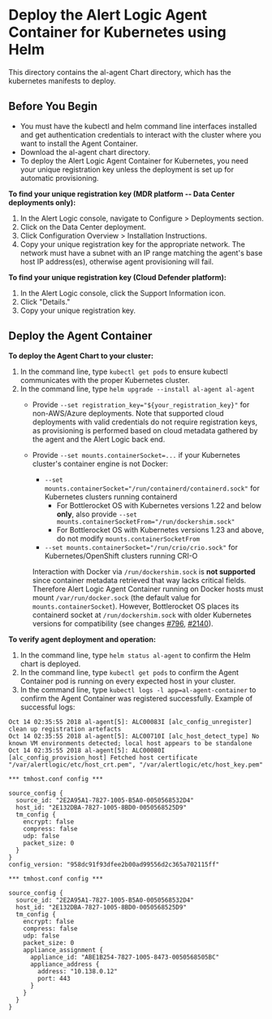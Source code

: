 # Deploy the Alert Logic Agent Container for Kubernetes using Helm

This directory contains the al-agent Chart directory, which has the kubernetes manifests to deploy.

## Before You Begin
- You must have the kubectl and helm command line interfaces installed and get authentication credentials to interact with the cluster where you want to install the Agent Container.
- Download the al-agent chart directory.
- To deploy the Alert Logic Agent Container for Kubernetes, you need your unique registration key unless the deployment is set up for automatic provisioning.

**To find your unique registration key (MDR platform -- Data Center deployments only):**
1. In the Alert Logic console, navigate to Configure > Deployments section.
2. Click on the Data Center deployment.
3. Click Configuration Overview > Installation Instructions.
4. Copy your unique registration key for the appropriate network. The network must have a subnet with an IP range matching the agent's base host IP address(es), otherwise agent provisioning will fail.

**To find your unique registration key (Cloud Defender platform):**
1. In the Alert Logic console, click the Support Information icon.
2. Click "Details."
3. Copy your unique registration key.

## Deploy the Agent Container
**To deploy the Agent Chart to your cluster:**
1. In the command line, type ```kubectl get pods``` to ensure kubectl communicates with the proper Kubernetes cluster.
2. In the command line, type ```helm upgrade --install al-agent al-agent```
   - Provide `--set registration_key="${your_registration_key}"` for non-AWS/Azure deployments. Note that supported cloud deployments with valid credentials do not require registration keys, as provisioning is performed based on cloud metadata gathered by the agent and the Alert Logic back end.
   - Provide `--set mounts.containerSocket=...` if your Kubernetes cluster's container engine is not Docker:
     - `--set mounts.containerSocket="/run/containerd/containerd.sock"` for Kubernetes clusters running containerd
       - For Bottlerocket OS with Kubernetes versions 1.22 and below **only**, also provide `--set mounts.containerSocketFrom="/run/dockershim.sock"`
       - For Bottlerocket OS with Kubernetes versions 1.23 and above, do not modify `mounts.containerSocketFrom`
     - `--set mounts.containerSocket="/run/crio/crio.sock"` for Kubernetes/OpenShift clusters running CRI-O

     Interaction with Docker via `/run/dockershim.sock` is **not supported** since container metadata retrieved that way lacks critical fields. Therefore Alert Logic Agent Container running on Docker hosts must mount `/var/run/docker.sock` (the default value for `mounts.containerSocket`). However, Bottlerocket OS places its containerd socket at `/run/dockershim.sock` with older Kubernetes versions for compatibility (see changes [#796](https://github.com/bottlerocket-os/bottlerocket/pull/796), [#2140](https://github.com/bottlerocket-os/bottlerocket/pull/2140)).

**To verify agent deployment and operation:**
1. In the command line, type ```helm status al-agent``` to confirm the Helm chart is deployed.
2. In the command line, type ```kubectl get pods``` to confirm the Agent Container pod is running on every expected host in your cluster.
3. In the command line, type ```kubectl logs -l app=al-agent-container``` to confirm the Agent Container was registered successfully. Example of successful logs:

```
Oct 14 02:35:55 2018 al-agent[5]: ALC00083I [alc_config_unregister] clean up registration artefacts
Oct 14 02:35:55 2018 al-agent[5]: ALC00710I [alc_host_detect_type] No known VM environments detected; local host appears to be standalone
Oct 14 02:35:55 2018 al-agent[5]: ALC00080I [alc_config_provision_host] Fetched host certificate "/var/alertlogic/etc/host_crt.pem", "/var/alertlogic/etc/host_key.pem"

*** tmhost.conf config ***

source_config {
  source_id: "2E2A95A1-7827-1005-B5A0-0050568532D4"
  host_id: "2E132DBA-7827-1005-8BD0-0050568525D9"
  tm_config {
    encrypt: false
    compress: false
    udp: false
    packet_size: 0
  }
}
config_version: "958dc91f93dfee2b00ad99556d2c365a702115ff"

*** tmhost.conf config ***

source_config {
  source_id: "2E2A95A1-7827-1005-B5A0-0050568532D4"
  host_id: "2E132DBA-7827-1005-8BD0-0050568525D9"
  tm_config {
    encrypt: false
    compress: false
    udp: false
    packet_size: 0
    appliance_assignment {
      appliance_id: "ABE1B254-7827-1005-8473-0050568505BC"
      appliance_address {
        address: "10.138.0.12"
        port: 443
      }
    }
  }
}
```

